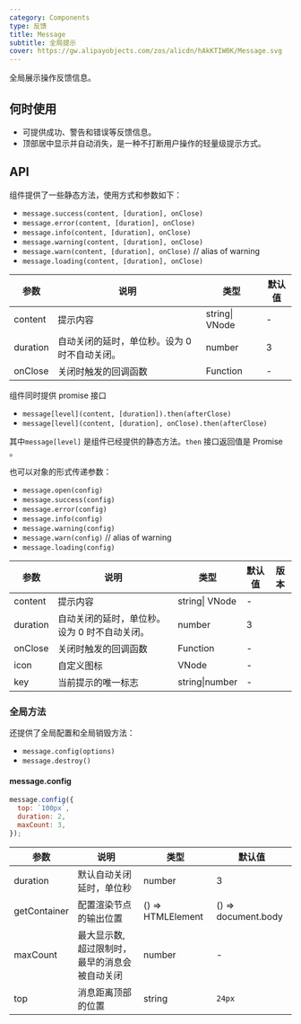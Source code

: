 ```yaml
---
category: Components
type: 反馈
title: Message
subtitle: 全局提示
cover: https://gw.alipayobjects.com/zos/alicdn/hAkKTIW0K/Message.svg
---
```


全局展示操作反馈信息。

## 何时使用

- 可提供成功、警告和错误等反馈信息。
- 顶部居中显示并自动消失，是一种不打断用户操作的轻量级提示方式。

## API

组件提供了一些静态方法，使用方式和参数如下：

- `message.success(content, [duration], onClose)`
- `message.error(content, [duration], onClose)`
- `message.info(content, [duration], onClose)`
- `message.warning(content, [duration], onClose)`
- `message.warn(content, [duration], onClose)` // alias of warning
- `message.loading(content, [duration], onClose)`

| 参数     | 说明                                          | 类型           | 默认值 |
| -------- | --------------------------------------------- | -------------- | ------ |
| content  | 提示内容                                      | string\| VNode | -      |
| duration | 自动关闭的延时，单位秒。设为 0 时不自动关闭。 | number         | 3      |
| onClose  | 关闭时触发的回调函数                          | Function       | -      |

组件同时提供 promise 接口

- `message[level](content, [duration]).then(afterClose)`
- `message[level](content, [duration], onClose).then(afterClose)`

其中`message[level]` 是组件已经提供的静态方法。`then` 接口返回值是 Promise 。

也可以对象的形式传递参数：

- `message.open(config)`
- `message.success(config)`
- `message.error(config)`
- `message.info(config)`
- `message.warning(config)`
- `message.warn(config)` // alias of warning
- `message.loading(config)`

| 参数     | 说明                                          | 类型           | 默认值 | 版本 |
| -------- | --------------------------------------------- | -------------- | ------ | ---- |
| content  | 提示内容                                      | string\| VNode | -      |      |
| duration | 自动关闭的延时，单位秒。设为 0 时不自动关闭。 | number         | 3      |      |
| onClose  | 关闭时触发的回调函数                          | Function       | -      |      |
| icon     | 自定义图标                                    | VNode          | -      |      |
| key      | 当前提示的唯一标志                            | string\|number | -      |      |

### 全局方法

还提供了全局配置和全局销毁方法：

- `message.config(options)`
- `message.destroy()`

#### message.config

```js
message.config({
  top: `100px`,
  duration: 2,
  maxCount: 3,
});
```

| 参数 | 说明 | 类型 | 默认值 |
| --- | --- | --- | --- |
| duration | 默认自动关闭延时，单位秒 | number | 3 |
| getContainer | 配置渲染节点的输出位置 | () => HTMLElement | () => document.body |
| maxCount | 最大显示数, 超过限制时，最早的消息会被自动关闭 | number | - |
| top | 消息距离顶部的位置 | string | `24px` |
